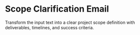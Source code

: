 # Scope Clarification Email

Transform the input text into a clear project scope definition with deliverables, timelines, and success criteria.
